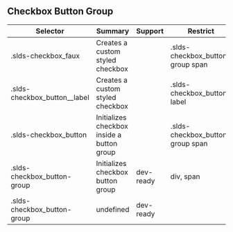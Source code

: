 

## Checkbox Button Group

| Selector | Summary | Support | Restrict | Variant | Modifier |
|-------|-------|-------|-------|-------|-------|
| .slds-checkbox_faux | Creates a custom styled checkbox |   | .slds-checkbox_button-group span |   |   |
| .slds-checkbox_button__label | Creates a custom styled checkbox |   | .slds-checkbox_button label |   |   |
| .slds-checkbox_button | Initializes checkbox inside a button group |   | .slds-checkbox_button-group span |   |   |
| .slds-checkbox_button-group | Initializes checkbox button group | dev-ready | div, span | true |   |
| .slds-checkbox_button-group | undefined | dev-ready |   |   |   |